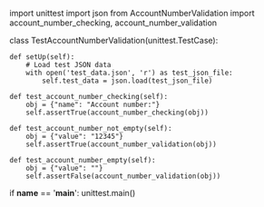 import unittest
import json
from AccountNumberValidation import account_number_checking, account_number_validation

class TestAccountNumberValidation(unittest.TestCase):

    def setUp(self):
        # Load test JSON data
        with open('test_data.json', 'r') as test_json_file:
            self.test_data = json.load(test_json_file)

    def test_account_number_checking(self):
        obj = {"name": "Account number:"}
        self.assertTrue(account_number_checking(obj))

    def test_account_number_not_empty(self):
        obj = {"value": "12345"}
        self.assertTrue(account_number_validation(obj))

    def test_account_number_empty(self):
        obj = {"value": ""}
        self.assertFalse(account_number_validation(obj))

if __name__ == '__main__':
    unittest.main()
